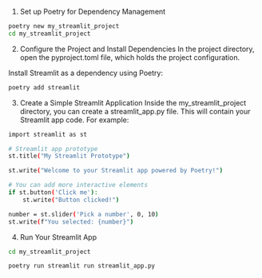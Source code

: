 1. Set up Poetry for Dependency Management
```bash 
poetry new my_streamlit_project
cd my_streamlit_project
```
2. Configure the Project and Install Dependencies
In the project directory, open the pyproject.toml file, which holds the project configuration.

Install Streamlit as a dependency using Poetry:

``` bash
poetry add streamlit
```
3. Create a Simple Streamlit Application
Inside the my_streamlit_project directory, you can create a streamlit_app.py file. This will contain your Streamlit app code. For example:
```bash
import streamlit as st

# Streamlit app prototype
st.title("My Streamlit Prototype")

st.write("Welcome to your Streamlit app powered by Poetry!")

# You can add more interactive elements
if st.button('Click me'):
    st.write("Button clicked!")

number = st.slider('Pick a number', 0, 10)
st.write(f"You selected: {number}")
```
4. Run Your Streamlit App

```bash 
cd my_streamlit_project
```

```bash 
poetry run streamlit run streamlit_app.py
```